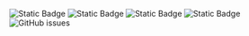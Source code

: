 ![Static Badge](https://img.shields.io/badge/blacklists-60-000000) ![Static Badge](https://img.shields.io/badge/blacklisted-3060043-cc0000) ![Static Badge](https://img.shields.io/badge/whitelisted-2243-00CC00) ![Static Badge](https://img.shields.io/badge/streaming_blacklist-28107-000000) ![GitHub issues](https://img.shields.io/github/issues/fabriziosalmi/blacklists)

